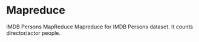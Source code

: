 # Mapreduce
IMDB Persons MapReduce
Mapreduce for IMDB Persons dataset.
It counts director/actor people. 
